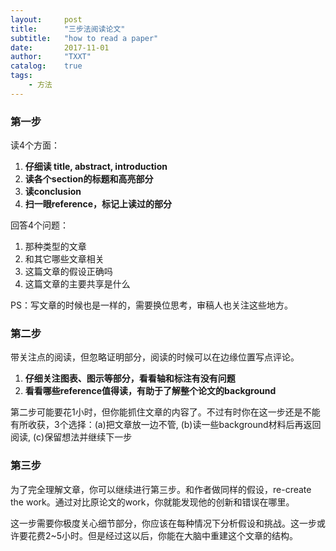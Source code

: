 ```yaml
---
layout:     post
title:      "三步法阅读论文"
subtitle:   "how to read a paper"
date:       2017-11-01
author:     "TXXT"
catalog:    true
tags:
    - 方法
---
```



### 第一步

读4个方面：

1. **仔细读 title, abstract, introduction**
2. **读各个section的标题和高亮部分**
3. **读conclusion**
4. **扫一眼reference，标记上读过的部分**

回答4个问题：

1. 那种类型的文章
2. 和其它哪些文章相关
3. 这篇文章的假设正确吗
4. 这篇文章的主要共享是什么

PS：写文章的时候也是一样的，需要换位思考，审稿人也关注这些地方。

### 第二步

带关注点的阅读，但忽略证明部分，阅读的时候可以在边缘位置写点评论。

1. **仔细关注图表、图示等部分，看看轴和标注有没有问题**
2. **看看哪些reference值得读，有助于了解整个论文的background**

第二步可能要花1小时，但你能抓住文章的内容了。不过有时你在这一步还是不能有所收获，3个选择：(a)把文章放一边不管, (b)读一些background材料后再返回阅读, (c)保留想法并继续下一步

### 第三步

为了完全理解文章，你可以继续进行第三步。和作者做同样的假设，re-create the work。通过对比原论文的work，你就能发现他的创新和错误在哪里。

这一步需要你极度关心细节部分，你应该在每种情况下分析假设和挑战。这一步或许要花费2~5小时。但是经过这以后，你能在大脑中重建这个文章的结构。
